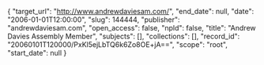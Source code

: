 {
  "target_url": "http://www.andrewdaviesam.com/", 
  "end_date": null, 
  "date": "2006-01-01T12:00:00", 
  "slug": 144444, 
  "publisher": "andrewdaviesam.com", 
  "open_access": false, 
  "npld": false, 
  "title": "Andrew Davies Assembly Member", 
  "subjects": [], 
  "collections": [], 
  "record_id": "20060101T120000/PxKl5ejLbTQ6k6Zo8OE+jA==", 
  "scope": "root", 
  "start_date": null
}

